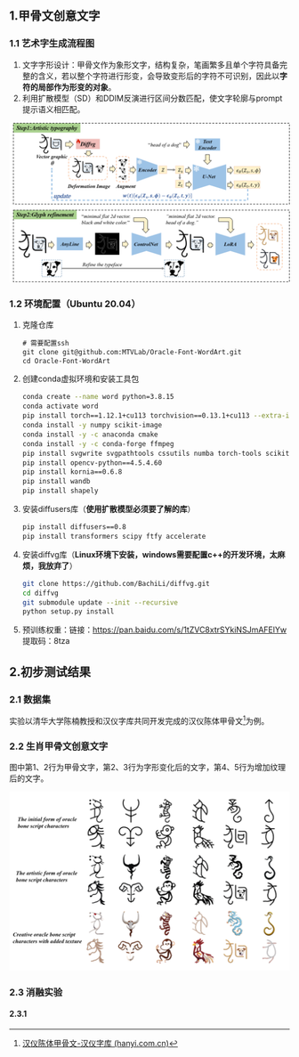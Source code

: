 ## 1.甲骨文创意文字

### 1.1 艺术字生成流程图

1. 文字字形设计：甲骨文作为象形文字，结构复杂，笔画繁多且单个字符具备完整的含义，若以整个字符进行形变，会导致变形后的字符不可识别，因此以**字符的局部作为形变的对象**。
1. 利用扩散模型（SD）和DDIM反演进行区间分数匹配，使文字轮廓与prompt提示语义相匹配。

![pipeline](asset/pipeline.png)

### 1.2 环境配置（Ubuntu 20.04）

1. 克隆仓库

   ```shell
   # 需要配置ssh
   git clone git@github.com:MTVLab/Oracle-Font-WordArt.git
   cd Oracle-Font-WordArt
   ```

2. 创建conda虚拟环境和安装工具包

   ```sh
   conda create --name word python=3.8.15
   conda activate word
   pip install torch==1.12.1+cu113 torchvision==0.13.1+cu113 --extra-index-url https://download.pytorch.org/whl/cu113
   conda install -y numpy scikit-image
   conda install -y -c anaconda cmake
   conda install -y -c conda-forge ffmpeg
   pip install svgwrite svgpathtools cssutils numba torch-tools scikit-fmm easydict visdom freetype-py shapely
   pip install opencv-python==4.5.4.60  
   pip install kornia==0.6.8
   pip install wandb
   pip install shapely
   ```

3. 安装diffusers库（**使用扩散模型必须要了解的库**）

   ```sh
   pip install diffusers==0.8
   pip install transformers scipy ftfy accelerate
   ```

   

4. 安装diffvg库（**Linux环境下安装，windows需要配置c++的开发环境，太麻烦，我放弃了**）

   ```sh
   git clone https://github.com/BachiLi/diffvg.git
   cd diffvg
   git submodule update --init --recursive
   python setup.py install
   ```

5. 预训练权重：链接：https://pan.baidu.com/s/1tZVC8xtrSYkiNSJmAFElYw  提取码：8tza 

## 2.初步测试结果

### 2.1 数据集

实验以清华大学陈楠教授和汉仪字库共同开发完成的汉仪陈体甲骨文[^1]为例。

[^1]:[汉仪陈体甲骨文-汉仪字库 (hanyi.com.cn)](https://www.hanyi.com.cn/productdetail.php?id=2638)

### 2.2 生肖甲骨文创意文字

图中第1、2行为甲骨文字，第2、3行为字形变化后的文字，第4、5行为增加纹理后的文字。

<img src="asset/example.png" alt="生肖" style="zoom: 100%;" />

### 2.3 消融实验

#### 2.3.1



